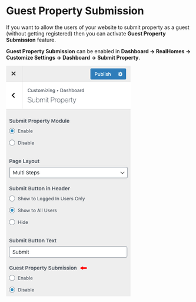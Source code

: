 # Guest Property Submission

If you want to allow the users of your website to submit property as a guest (without getting registered) then you can activate **Guest Property Submission** feature.

**Guest Property Submission** can be enabled in **Dashboard → RealHomes → Customize Settings → Dashboard → Submit Property**.

![Guest Property Submission - RealHomes](images/member-pages/guest-property-submission.png)